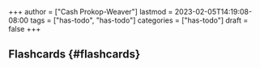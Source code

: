 +++
author = ["Cash Prokop-Weaver"]
lastmod = 2023-02-05T14:19:08-08:00
tags = ["has-todo", "has-todo"]
categories = ["has-todo"]
draft = false
+++

## Flashcards {#flashcards}

